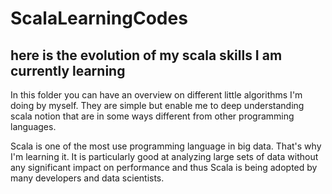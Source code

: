 # ScalaLearningCodes

## here is the evolution of my scala skills I am currently learning 

In this folder you can have an overview on different little 
algorithms I'm doing by myself. They are simple but enable me to deep understanding 
scala notion that are in some ways different from other programming languages. 

Scala is one of the most use programming language in big data. That's why I'm learning it. 
It is particularly good at analyzing large sets of data without any significant impact on 
performance and thus Scala is being adopted by many developers and data scientists.
